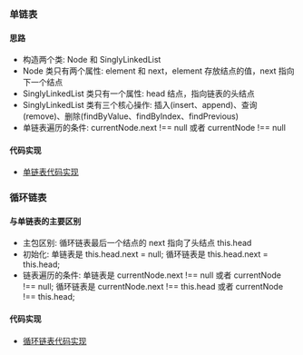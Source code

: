 ### 单链表
#### 思路
- 构造两个类: Node 和 SinglyLinkedList
- Node 类只有两个属性: element 和 next，element 存放结点的值，next 指向下一个结点
- SinglyLinkedList 类只有一个属性: head 结点，指向链表的头结点
- SinglyLinkedList 类有三个核心操作: 插入(insert、append)、查询(remove)、删除(findByValue、findByIndex、findPrevious)
- 单链表遍历的条件: currentNode.next !== null 或者 currentNode !== null

#### 代码实现
- [单链表代码实现](./SinglyLinkedList.js)

### 循环链表
#### 与单链表的主要区别
- 主包区别: 循环链表最后一个结点的 next 指向了头结点 this.head
- 初始化: 单链表是 this.head.next = null; 循环链表是 this.head.next = this.head;
- 链表遍历的条件: 单链表是 currentNode.next !== null 或者 currentNode !== null; 循环链表是  currentNode.next !== this.head 或者 currentNode !== this.head;

#### 代码实现
- [循环链表代码实现](./CircularLinkList.js)
